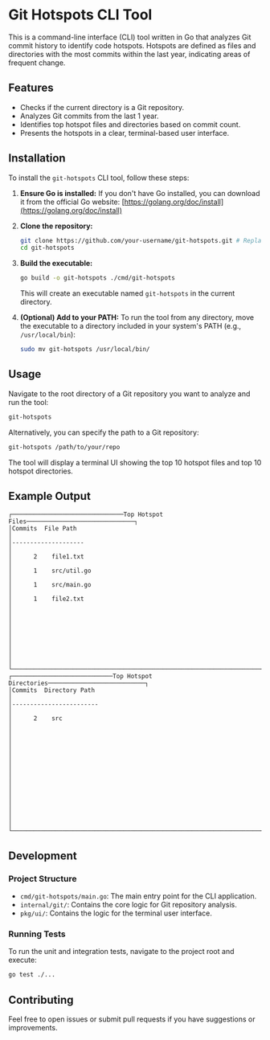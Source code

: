# Git Hotspots CLI Tool

This is a command-line interface (CLI) tool written in Go that analyzes Git commit history to identify code hotspots. Hotspots are defined as files and directories with the most commits within the last year, indicating areas of frequent change.

## Features

- Checks if the current directory is a Git repository.
- Analyzes Git commits from the last 1 year.
- Identifies top hotspot files and directories based on commit count.
- Presents the hotspots in a clear, terminal-based user interface.

## Installation

To install the `git-hotspots` CLI tool, follow these steps:

1.  **Ensure Go is installed:** If you don't have Go installed, you can download it from the official Go website: [https://golang.org/doc/install](https://golang.org/doc/install)

2.  **Clone the repository:**
    ```bash
    git clone https://github.com/your-username/git-hotspots.git # Replace with actual repo URL if available
    cd git-hotspots
    ```

3.  **Build the executable:**
    ```bash
    go build -o git-hotspots ./cmd/git-hotspots
    ```

    This will create an executable named `git-hotspots` in the current directory.

4.  **(Optional) Add to your PATH:** To run the tool from any directory, move the executable to a directory included in your system's PATH (e.g., `/usr/local/bin`):
    ```bash
    sudo mv git-hotspots /usr/local/bin/
    ```

## Usage

Navigate to the root directory of a Git repository you want to analyze and run the tool:

```bash
git-hotspots
```

Alternatively, you can specify the path to a Git repository:

```bash
git-hotspots /path/to/your/repo
```

The tool will display a terminal UI showing the top 10 hotspot files and top 10 hotspot directories.

## Example Output

```
┌───────────────────────────────Top Hotspot Files──────────────────────────────┐
│Commits  File Path                                                            │
│--------------------                                                          │
│      2    file1.txt                                                          │
│      1    src/util.go                                                        │
│      1    src/main.go                                                        │
│      1    file2.txt                                                          │
│                                                                              │
│                                                                              │
│                                                                              │
│                                                                              │
└──────────────────────────────────────────────────────────────────────────────┘
┌────────────────────────────Top Hotspot Directories───────────────────────────┐
│Commits  Directory Path                                                       │
│------------------------                                                      │
│      2    src                                                                │
│                                                                              │
│                                                                              │
│                                                                              │
│                                                                              │
│                                                                              │
│                                                                              │
│                                                                              │
└──────────────────────────────────────────────────────────────────────────────┘
```

## Development

### Project Structure

-   `cmd/git-hotspots/main.go`: The main entry point for the CLI application.
-   `internal/git/`: Contains the core logic for Git repository analysis.
-   `pkg/ui/`: Contains the logic for the terminal user interface.

### Running Tests

To run the unit and integration tests, navigate to the project root and execute:

```bash
go test ./...
```

## Contributing

Feel free to open issues or submit pull requests if you have suggestions or improvements.


